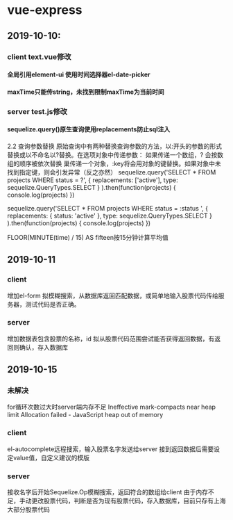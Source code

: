 # vue-express
## 2019-10-10:

### client text.vue修改
#### 全局引用element-ui 使用时间选择器el-date-picker
#### maxTime只能传string，未找到限制maxTime为当前时间

### server test.js修改
#### sequelize.query()原生查询使用replacements防止sql注入
2.2 查询参数替换
原始查询中有两种替换查询参数的方法，以:开头的参数的形式替换或以不命名以?替换。在选项对象中传递参数：
如果传递一个数组，? 会按数组的顺序被依次替换
巢传递一个对象，:key将会用对象的键替换。如果对象中未找到指定键，则会引发异常（反之亦然）
sequelize.query('SELECT * FROM projects WHERE status = ?',
  { replacements: ['active'], type: sequelize.QueryTypes.SELECT }
).then(function(projects) {
  console.log(projects)
})

sequelize.query('SELECT * FROM projects WHERE status = :status ',
  { replacements: { status: 'active' }, type: sequelize.QueryTypes.SELECT }
).then(function(projects) {
  console.log(projects)
})

FLOOR(MINUTE(time) / 15) AS fifteen按15分钟计算平均值

## 2019-10-11
### client
增加el-form
拟模糊搜索，从数据库返回匹配数据，或简单地输入股票代码传给服务器，测试代码是否正确。

### server
增加数据表包含股票的名称，id
拟从股票代码范围尝试能否获得返回数据，有返回则确认，存入数据库

## 2019-10-15
### 未解决
for循环次数过大时server端内存不足
 Ineffective mark-compacts near heap limit Allocation failed - JavaScript heap out of memory
### client
el-autocomplete远程搜索，输入股票名字发送给server
接到返回数据后需要设定value值，自定义建议的模版

### server
接收名字后开始Sequelize.Op模糊搜索，返回符合的数组给client
由于内存不足，手动更改股票代码，判断是否为现有股票代码，存入数据库，目前只存有上海大部分股票代码

